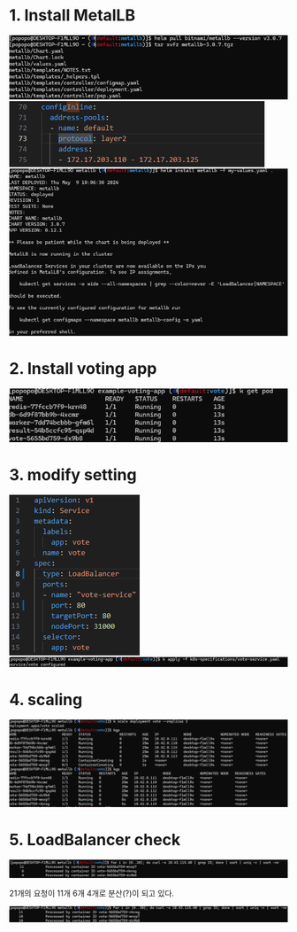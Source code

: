 # 1. Install MetalLB

![](images/pull.png)
![](images/20240509094912.png)
![](images/20240509102030.png)

# 2. Install voting app

![](images/20240509095156.png)

# 3. modify setting

![](images/20240509095333.png)
![](images/20240509102125.png)

# 4. scaling

![](images/20240509101735.png)

# 5. LoadBalancer check

![](images/20240509110702.png)

21개의 요청이 11개 6개 4개로 분산(?)이 되고 있다.

![](images/20240509111113.png)
